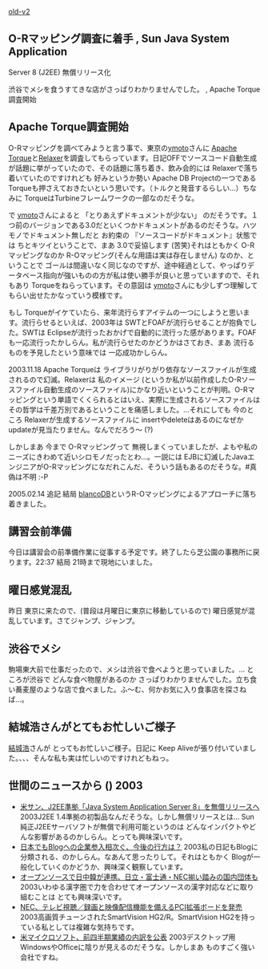 [old-v2](ig031117-orig.html)

## O-Rマッピング調査に着手 , Sun Java System Application
Server 8 (J2EE) 無償リリース化

渋谷でメシを食うすてきな店がさっぱりわかりませんでした。 , Apache Torque調査開始


## Apache Torque調査開始

O-Rマッピングを調べてみようと言う事で、東京の[ymoto](http://d.hatena.ne.jp/ymoto/)さんに [Apache Torque](http://db.apache.org/torque/)と[Relaxer](http://www.asahi-net.or.jp/~dp8t-asm/java/tools/Relaxer/index_ja.html)を調査してもらっています。日記OFFでソースコード自動生成が話題に挙がっていたので、その話題に落ち着き、飲み会的には
Relaxerで落ち着いていたのですけれども 好みというか勢い Apache DB Projectの一つである
Torqueも押さえておきたいという思いです。（トルクと発音するらしい…）ちなみに TorqueはTurbineフレームワークの一部なのだそうな。

で [ymoto](http://d.hatena.ne.jp/ymoto/)さんによると 「とりあえずドキュメントが少ない」 のだそうです。１つ前のバージョンである3.0だといくつかドキュメントがあるのだそうな。ハツモノでドキュメント無しだと お約束の 『ソースコードがドキュメント』状態では ちとキツイということで、まあ
3.0で妥協します (苦笑)それはともかく O-Rマッピングなのか R-Oマッピング(そんな用語は実は存在しません) なのか、ということで ゴールは間違いなく同じなのですが、途中経過として、やっぱりデータベース指向が強いものの方が私は使い勝手が良いと思っていますので、それもあり Torqueをねらっています。その意図は [ymoto](http://d.hatena.ne.jp/ymoto/)さんにも少しずつ理解してもらい出せたかなっていう模様です。

もし Torqueがイケていたら、来年流行らすアイテムの一つにしようと思います。流行らせるといえば、2003年は
SWTとFOAFが流行らせることが抱負でした。SWTは Eclipseが流行ったおかげで自動的に流行った感があります。FOAFも一応流行ったかしらん。私が流行らせたのかどうかはさておき、まあ 流行るものを予見したという意味では 一応成功かしらん。

2003.11.18 Apache Torqueは ライブラリがりがり依存なソースファイルが生成されるので幻滅。Relaxerは 私のイメージ (というか私が以前作成したO-Rソースファイル自動生成のソースファイル)にかなり近いということが判明。O-Rマッピングという単語でくくられるとはいえ、実際に生成されるソースファイルはその哲学は千差万別であるということを痛感しました。…それにしても 今のところ Relaxerが生成するソースファイルに insertやdeleteはあるのになぜか updateが見当たりません。なんでだろう～ (?)

しかしまあ 今まで O-Rマッピングって 無視しまくっていましたが、よもや私のニーズにきわめて近いシロモノだったとわ…。一説には
EJBに幻滅したJavaエンジニアがO-Rマッピングになだれこんだ、そういう話もあるのだそうな。#真偽は不明 :-P

2005.02.14 追記 結局 [blancoDB](https://www.igapyon.jp/blanco/blancodb.html)というR-Oマッピングによるアプローチに落ち着きました。

## 講習会前準備

今日は講習会の前準備作業に従事する予定です。終了したら芝公園の事務所に戻ります。22:37 結局 21時まで現地にいました。

## 曜日感覚混乱

昨日 東京に来たので、(普段は月曜日に東京に移動しているので) 曜日感覚が混乱しています。さてジャンプ、ジャンプ。

## 渋谷でメシ

駒場東大前で仕事だったので、メシは渋谷で食べようと思っていました。… ところが渋谷で どんな食べ物屋があるのか さっぱりわかりませんでした。立ち食い蕎麦屋のような店で食べました。ふ～む、何かお気に入り食事店を探さねば…。

## 結城浩さんがとてもお忙しいご様子

[結城浩](http://www.hyuki.com/)さんが とってもお忙しいご様子。日記に Keep Aliveが張り付いていました。、、、そんな私も実は忙しいのですけれどもねっ。

## 世間のニュースから () 2003

* [米サン、J2EE準拠「Java System Application Server 8」を無償リリースへ](http://japan.cnet.com/news/ent/story/0,2000047623,20061990,00.htm)  2003J2EE 1.4準拠の初製品なんだそうな。しかし無償リリースとは… Sun純正J2EEサーバソフトが無償で利用可能というのは どんなインパクトやどんな影響があるのかしらん。とっても興味深いです。
* [日本でもBlogへの企業参入相次ぐ、今後の行方は？](http://japan.cnet.com/news/media/story/0,2000047715,20062003,00.htm)  2003私の日記もBlogに分類される、のかしらん。なあんて思ったりして。それはともかく Blogが一般化していくのかどうか、興味深く観察しています。
* [オープンソースで日中韓が連携、日立・富士通・NEC揃い踏みの国内団体も](http://japan.cnet.com/news/ent/story/0,2000047623,20062032,00.htm)  2003いわゆる漢字圏で力を合わせてオープンソースの漢字対応などに取り組むことは とても興味深いです。
* [NEC、テレビ視聴／録画と映像配信機能を備えるPCI拡張ボードを発売](http://japan.cnet.com/news/com/story/0,2000047668,20061996,00.htm)  2003高画質チューンされたSmartVision HG2/R。SmartVision HG2を持っている私としては複雑な気持ちです。
* [米マイクロソフト、前四半期業績の内訳を公表](http://japan.cnet.com/news/ent/story/0,2000047623,20061997,00.htm)  2003デスクトップ用WindowsやOfficeに陰りが見えるのだそうな。しかしまあ ものすごく強い会社ですね。
